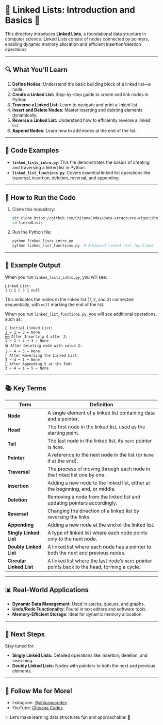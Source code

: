 # 🌟 Linked Lists: Introduction and Basics 🌟

This directory introduces **Linked Lists**, a foundational data structure in computer science.
Linked Lists consist of nodes connected by pointers, enabling dynamic memory allocation and 
efficient insertion/deletion operations.

---

## 🔍 **What You’ll Learn**

1. **Define Nodes:** Understand the basic building block of a linked list—a node.
2. **Create a Linked List:** Step-by-step guide to create and link nodes in Python.
3. **Traverse a Linked List:** Learn to navigate and print a linked list.
4. **Insert and Delete Nodes:** Master inserting and deleting elements dynamically.
5. **Reverse a Linked List:** Understand how to efficiently reverse a linked list.
6. **Append Nodes:** Learn how to add nodes at the end of the list.

---

## 🔧 **Code Examples**

- **`linked_lists_intro.py`**: This file demonstrates the basics of creating and traversing a linked list in Python.
- **`linked_list_functions.py`**: Covers essential linked list operations like traversal, insertion, deletion, reversal, and appending.

---

## 🚀 **How to Run the Code**

1. Clone this repository:
   ```bash
   git clone https://github.com/ChicanaCodes/data-structures-algorithms.git
   cd linkedLists
   ```

2. Run the Python file:
   ```bash
   python linked_lists_intro.py
   python linked_list_functions.py  # Advanced linked list functions
   ```

---

## 🔎 **Example Output**

When you run `linked_lists_intro.py`, you will see:

```
Linked List:
1 🤯 2 🤯 3 🤯 null
```

This indicates the nodes in the linked list (1, 2, and 3) connected sequentially, with `null` marking the end of the list.


When you run `linked_list_functions.py`, you will see additional operations, such as:

```
🔄 Initial Linked List:
1 ➡️ 2 ➡️ 3 ➡️ None
🆕 After Inserting 4 after 2:
1 ➡️ 2 ➡️ 4 ➡️ 3 ➡️ None
🗑️ After Deleting node with value 2:
1 ➡️ 4 ➡️ 3 ➡️ None
🔄 After Reversing the Linked List:
3 ➡️ 4 ➡️ 1 ➡️ None
🎯 After Appending 5 at the End:
3 ➡️ 4 ➡️ 1 ➡️ 5 ➡️ None
```
---

## 📚 **Key Terms**
| **Term**                 | **Definition**                                                                               |
|--------------------------|----------------------------------------------------------------------------------------------|
| **Node**                 | A single element of a linked list containing data and a pointer.                             |
| **Head**                 | The first node in the linked list, used as the starting point.                               |
| **Tail**                 | The last node in the linked list, its `next` pointer is `None`.                              |
| **Pointer**              | A reference to the next node in the list (or `None` if at the end).                          |
| **Traversal**            | The process of moving through each node in the linked list one by one.                       |
| **Insertion**            | Adding a new node to the linked list, either at the beginning, end, or middle.               |
| **Deletion**             | Removing a node from the linked list and updating pointers accordingly.                      |
| **Reversal**             | Changing the direction of a linked list by reversing the links.                              |
| **Appending**            | Adding a new node at the end of the linked list.                                             |
| **Singly Linked List**   | A type of linked list where each node points only to the next node.                          |
| **Doubly Linked List**   | A linked list where each node has a pointer to both the next and previous nodes.             |
| **Circular Linked List** | A linked list where the last node’s `next` pointer points back to the head, forming a cycle. |

---

## 📊 **Real-World Applications**

- **Dynamic Data Management**: Used in stacks, queues, and graphs.
- **Undo/Redo Functionality**: Found in text editors and software tools.
- **Memory-Efficient Storage**: Ideal for dynamic memory allocation.

---

## 📢 **Next Steps**

Stay tuned for:

- **Singly Linked Lists:** Detailed operations like insertion, deletion, and searching.
- **Doubly Linked Lists:** Nodes with pointers to both the next and previous elements.

---

## 🙌 **Follow Me for More!**

- Instagram: [@chicanacodes](https://instagram.com/chicanacodes)
- YouTube: [Chicana Codes](https://youtube.com/@chicanacodes)

✨ Let’s make learning data structures fun and approachable! 🚀